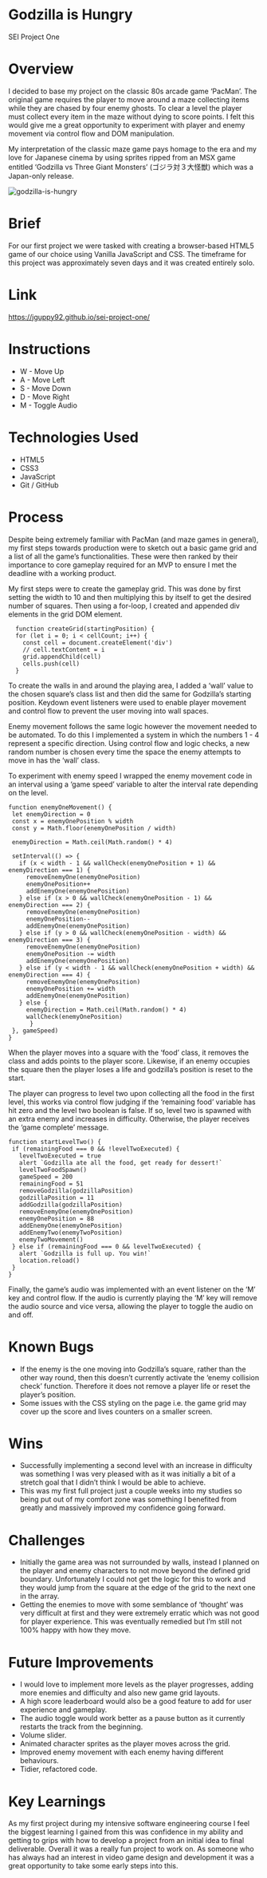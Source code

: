# Godzilla is Hungry
SEI Project One

# Overview
I decided to base my project on the classic 80s arcade game ‘PacMan’. The original game requires the player to move around a maze collecting items while they are chased by four enemy ghosts. To clear a level the player must collect every item in the maze without dying to score points. I felt this would give me a great opportunity to experiment with player and enemy movement via control flow and DOM manipulation.

My interpretation of the classic maze game pays homage to the era and my love for Japanese cinema by using sprites ripped from an MSX game entitled ‘Godzilla vs Three Giant Monsters’ (ゴジラ対３大怪獣) which was a Japan-only release.

![godzilla-is-hungry](https://user-images.githubusercontent.com/71222270/136860982-249b3772-cf0a-43b4-b64c-38d50dd675ff.png)

# Brief
For our first project we were tasked with creating a browser-based HTML5 game of our choice using Vanilla JavaScript and CSS. The timeframe for this project was approximately seven days and it was created entirely solo.

# Link
https://jguppy92.github.io/sei-project-one/

# Instructions
* W - Move Up
* A - Move Left
* S - Move Down
* D - Move Right
* M - Toggle Audio

# Technologies Used
* HTML5
* CSS3
* JavaScript
* Git / GitHub

# Process
Despite being extremely familiar with PacMan (and maze games in general), my first steps towards production were to sketch out a basic game grid and a list of all the game’s functionalities. These were then ranked by their importance to core gameplay required for an MVP to ensure I met the deadline with a working product.

My first steps were to create the gameplay grid. This was done by first setting the width to 10 and then multiplying this by itself to get the desired number of squares. Then using a for-loop, I created and appended div elements in the grid DOM element.
```
  function createGrid(startingPosition) {
  for (let i = 0; i < cellCount; i++) {
    const cell = document.createElement('div')
    // cell.textContent = i
    grid.appendChild(cell)
    cells.push(cell)
  }
```
To create the walls in and around the playing area, I added a ‘wall’ value to the chosen square’s class list and then did the same for Godzilla’s starting position. Keydown event listeners were used to enable player movement and control flow to prevent the user moving into wall spaces.

Enemy movement follows the same logic however the movement needed to be automated. To do this I implemented a system in which the numbers 1 - 4 represent a specific direction. Using control flow and logic checks, a new random number is chosen every time the space the enemy attempts to move in has the ‘wall’ class.

To experiment with enemy speed I wrapped the enemy movement code in an interval using a ‘game speed’ variable to alter the interval rate depending on the level.
```
function enemyOneMovement() {
 let enemyDirection = 0
 const x = enemyOnePosition % width
 const y = Math.floor(enemyOnePosition / width)
 
 enemyDirection = Math.ceil(Math.random() * 4)
 
 setInterval(() => {
   if (x < width - 1 && wallCheck(enemyOnePosition + 1) && enemyDirection === 1) {
     removeEnemyOne(enemyOnePosition)
     enemyOnePosition++
     addEnemyOne(enemyOnePosition)
   } else if (x > 0 && wallCheck(enemyOnePosition - 1) && enemyDirection === 2) {
     removeEnemyOne(enemyOnePosition)
     enemyOnePosition--
     addEnemyOne(enemyOnePosition)
   } else if (y > 0 && wallCheck(enemyOnePosition - width) && enemyDirection === 3) {
     removeEnemyOne(enemyOnePosition)
     enemyOnePosition -= width
     addEnemyOne(enemyOnePosition)
   } else if (y < width - 1 && wallCheck(enemyOnePosition + width) && enemyDirection === 4) {
     removeEnemyOne(enemyOnePosition)
     enemyOnePosition += width
     addEnemyOne(enemyOnePosition)
   } else {
     enemyDirection = Math.ceil(Math.random() * 4)
     wallCheck(enemyOnePosition)
      }
 }, gameSpeed)
}
```
When the player moves into a square with the ‘food’ class, it removes the class and adds points to the player score. Likewise, if an enemy occupies the square then the player loses a life and godzilla’s position is reset to the start.

The player can progress to level two upon collecting all the food in the first level, this works via control flow judging if the ‘remaining food’ variable has hit zero and the level two boolean is false. If so, level two is spawned with an extra enemy and increases in difficulty. Otherwise, the player receives the ‘game complete’ message.
```
function startLevelTwo() {
 if (remainingFood === 0 && !levelTwoExecuted) {
   levelTwoExecuted = true
   alert `Godzilla ate all the food, get ready for dessert!`
   levelTwoFoodSpawn()
   gameSpeed = 200
   remainingFood = 51
   removeGodzilla(godzillaPosition)
   godzillaPosition = 11
   addGodzilla(godzillaPosition)
   removeEnemyOne(enemyOnePosition)
   enemyOnePosition = 88
   addEnemyOne(enemyOnePosition)
   addEnemyTwo(enemyTwoPosition)
   enemyTwoMovement()
 } else if (remainingFood === 0 && levelTwoExecuted) {
   alert `Godzilla is full up. You win!`
   location.reload()
 }
}
```
Finally, the game’s audio was implemented with an event listener on the ‘M’ key and control flow. If the audio is currently playing the ‘M’ key will remove the audio source and vice versa, allowing the player to toggle the audio on and off.

# Known Bugs
* If the enemy is the one moving into Godzilla’s square, rather than the other way round, then this doesn’t currently activate the ‘enemy collision check’ function. Therefore it does not remove a player life or reset the player’s position.
* Some issues with the CSS styling on the page i.e. the game grid may cover up the score and lives counters on a smaller screen.

# Wins
* Successfully implementing a second level with an increase in difficulty was something I was very pleased with as it was initially a bit of a stretch goal that I didn’t think I would be able to achieve.
* This was my first full project just a couple weeks into my studies so being put out of my comfort zone was something I benefited from greatly and massively improved my confidence going forward.

# Challenges
* Initially the game area was not surrounded by walls, instead I planned on the player and enemy characters to not move beyond the defined grid boundary. Unfortunately I could not get the logic for this to work and they would jump from the square at the edge of the grid to the next one in the array.
* Getting the enemies to move with some semblance of ‘thought’ was very difficult at first and they were extremely erratic which was not good for player experience. This was eventually remedied but I’m still not 100% happy with how they move.

# Future Improvements
* I would love to implement more levels as the player progresses, adding more enemies and difficulty and also new game grid layouts.
* A high score leaderboard would also be a good feature to add for user experience and gameplay. 
* The audio toggle would work better as a pause button as it currently restarts the track from the beginning.
* Volume slider.
* Animated character sprites as the player moves across the grid.
* Improved enemy movement with each enemy having different behaviours.
* Tidier, refactored code.

# Key Learnings
As my first project during my intensive software engineering course I feel the biggest learning I gained from this was confidence in my ability and getting to grips with how to develop a project from an initial idea to final deliverable. Overall it was a really fun project to work on. As someone who has always had an interest in video game design and development it was a great opportunity to take some early steps into this.
